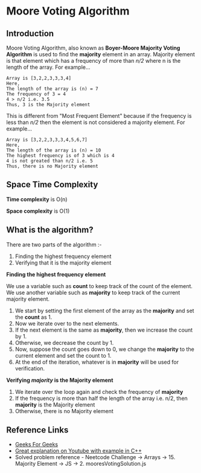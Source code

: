 # Moore Voting Algorithm

## Introduction
Moore Voting Algorithm, also known as **Boyer-Moore Majority Voting Algorithm** is used to find the **majority** element in an array. Majority element is that element which has a frequency of more than _n/2_ where n is the length of the array. For example...

```
Array is [3,2,2,3,3,3,4]
Here,
The length of the array is (n) = 7
The frequency of 3 = 4
4 > n/2 i.e. 3.5
Thus, 3 is the Majority element
```

This is different from "Most Frequent Element" because if the frequency is less than _n/2_ then the element is not considered a majority element. For example...

```
Array is [3,2,2,3,3,3,4,5,6,7]
Here,
The length of the array is (n) = 10
The highest frequency is of 3 which is 4
4 is not greated than n/2 i.e. 5
Thus, there is no Majority element
```

## Space Time Complexity
**Time complexity** is O(n)

**Space complexity** is O(1)

## What is the algorithm?
There are two parts of the algorithm :-
1. Finding the highest frequency element
2. Verifying that it is the majority element

**Finding the highest frequency element**

We use a variable such as **count** to keep track of the count of the element. We use another variable such as **majority** to keep track of the current majority element.

1. We start by setting the first element of the array as the **majority** and set the **count** as 1. 
2. Now we iterate over to the next elements. 
3. If the next element is the same as **majority**, then we increase the count by 1. 
4. Otherwise, we decrease the count by 1. 
5. Now, suppose the count goes down to 0, we change the **majority** to the current element and set the count to 1. 
6. At the end of the iteration, whatever is in **majority** will be used for verification.

**Verifying _majority_ is the Majority element**
1. We iterate over the loop again and check the frequency of **majority**
2. If the frequency is more than half the length of the array i.e. n/2, then **majority** is the Majority element
3. Otherwise, there is no Majority element

## Reference Links
* [Geeks For Geeks](https://www.geeksforgeeks.org/boyer-moore-majority-voting-algorithm/)
* [Great explanation on Youtube with example in C++](https://www.youtube.com/watch?v=n5QY3x_GNDg)
* Solved problem reference - Neetcode Challenge -> Arrays -> 15. Majority Element -> JS -> 2. mooresVotingSolution.js